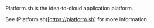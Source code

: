 Platform.sh is the idea-to-cloud application platform.

See (Platform.sh)[https://platform.sh] for more information.